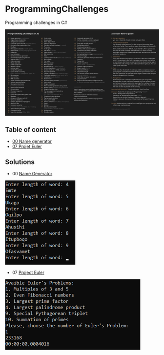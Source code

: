 # ProgrammingChallenges
Programming challenges in C#

![list](ProgrammingChallenges/Docs/ProgrammingCHallenges.png)



## Table of content
* [00 Name generator](#00)
* [07 Projet Euler](#07)

## Solutions
* <a name="00">00</a> [Name Generator](ProgrammingChallenges/NameGenerator)<br>

![00](ProgrammingChallenges/Docs/NameGenerator.png)

* <a name="07">07</a> [Project Euler](ProgrammingChallenges/Project%20Euler)<br>

![07](ProgrammingChallenges/Docs/Euler.png)
